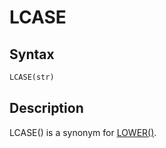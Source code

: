 # LCASE

## Syntax

```sql
LCASE(str)
```

## Description

LCASE() is a synonym for [LOWER()](/built-in-functions/string-functions/lower).